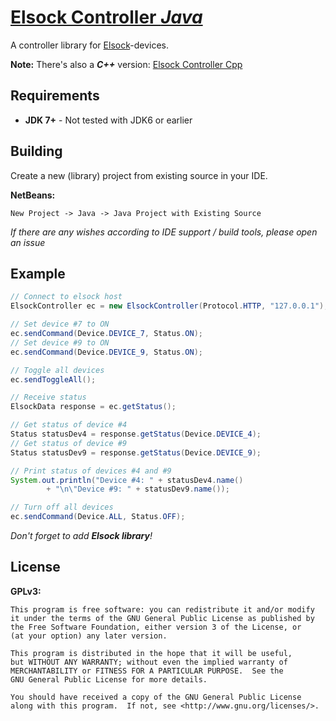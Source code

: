 # [Elsock Controller *Java*](https://github.com/offa/ElsockControllerJava)

A controller library for [Elsock](https://github.com/forflo/arduino_elsock)-devices.

**Note:** There's also a ***C++*** version: [Elsock Controller Cpp](https://github.com/offa/ElsockControllerCpp)

## Requirements

 * **JDK 7+** - Not tested with JDK6 or earlier

## Building

Create a new (library) project from existing source in your IDE.

**NetBeans:**

`New Project -> Java -> Java Project with Existing Source`

*If there are any wishes according to IDE support / build tools, please open an issue*

## Example

```java
// Connect to elsock host
ElsockController ec = new ElsockController(Protocol.HTTP, "127.0.0.1");

// Set device #7 to ON
ec.sendCommand(Device.DEVICE_7, Status.ON);
// Set device #9 to ON
ec.sendCommand(Device.DEVICE_9, Status.ON);

// Toggle all devices
ec.sendToggleAll(); 

// Receive status
ElsockData response = ec.getStatus();

// Get status of device #4
Status statusDev4 = response.getStatus(Device.DEVICE_4);
// Get status of device #9
Status statusDev9 = response.getStatus(Device.DEVICE_9);

// Print status of devices #4 and #9
System.out.println("Device #4: " + statusDev4.name() 
        + "\n\"Device #9: " + statusDev9.name());

// Turn off all devices
ec.sendCommand(Device.ALL, Status.OFF);
```
*Don't forget to add **Elsock library**!*


## License

**GPLv3:**

    This program is free software: you can redistribute it and/or modify
    it under the terms of the GNU General Public License as published by
    the Free Software Foundation, either version 3 of the License, or
    (at your option) any later version.

    This program is distributed in the hope that it will be useful,
    but WITHOUT ANY WARRANTY; without even the implied warranty of
    MERCHANTABILITY or FITNESS FOR A PARTICULAR PURPOSE.  See the
    GNU General Public License for more details.

    You should have received a copy of the GNU General Public License
    along with this program.  If not, see <http://www.gnu.org/licenses/>.
